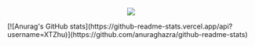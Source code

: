 <p align="center">
    <img src="https://s1.ax1x.com/2020/09/12/wa11SJ.jpg">
</p>
[![Anurag's GitHub stats](https://github-readme-stats.vercel.app/api?username=XTZhu)](https://github.com/anuraghazra/github-readme-stats)
